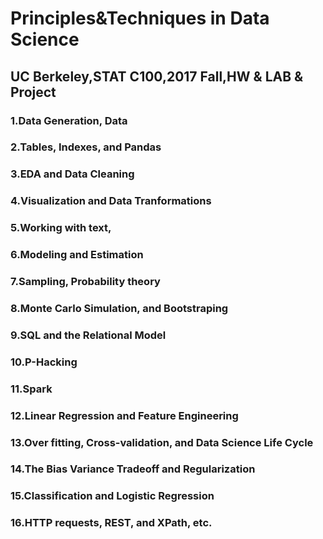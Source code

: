 # Principles&Techniques in Data Science
## UC Berkeley,STAT C100,2017 Fall,HW & LAB & Project
### 1.Data Generation, Data 
### 2.Tables, Indexes, and Pandas
### 3.EDA and Data Cleaning
### 4.Visualization and Data Tranformations
### 5.Working with text, 
### 6.Modeling and Estimation
### 7.Sampling, Probability theory
### 8.Monte Carlo Simulation, and Bootstraping
### 9.SQL and the Relational Model
### 10.P-Hacking
### 11.Spark
### 12.Linear Regression and Feature Engineering
### 13.Over fitting, Cross-validation, and Data Science Life Cycle
### 14.The Bias Variance Tradeoff and Regularization
### 15.Classification and Logistic Regression
### 16.HTTP requests, REST, and XPath, etc.
